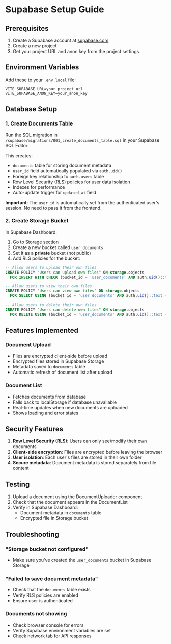 # Supabase Setup Guide

## Prerequisites
1. Create a Supabase account at [supabase.com](https://supabase.com)
2. Create a new project
3. Get your project URL and anon key from the project settings

## Environment Variables
Add these to your `.env.local` file:
```
VITE_SUPABASE_URL=your_project_url
VITE_SUPABASE_ANON_KEY=your_anon_key
```

## Database Setup

### 1. Create Documents Table
Run the SQL migration in `/supabase/migrations/001_create_documents_table.sql` in your Supabase SQL Editor:

This creates:
- `documents` table for storing document metadata
- `user_id` field automatically populated via `auth.uid()` 
- Foreign key relationship to `auth.users` table
- Row Level Security (RLS) policies for user data isolation
- Indexes for performance
- Auto-update trigger for `updated_at` field

**Important**: The `user_id` is automatically set from the authenticated user's session. No need to pass it from the frontend.

### 2. Create Storage Bucket
In Supabase Dashboard:
1. Go to Storage section
2. Create a new bucket called `user_documents`
3. Set it as a **private** bucket (not public)
4. Add RLS policies for the bucket:

```sql
-- Allow users to upload their own files
CREATE POLICY "Users can upload own files" ON storage.objects
  FOR INSERT WITH CHECK (bucket_id = 'user_documents' AND auth.uid()::text = (storage.foldername(name))[1]);

-- Allow users to view their own files
CREATE POLICY "Users can view own files" ON storage.objects
  FOR SELECT USING (bucket_id = 'user_documents' AND auth.uid()::text = (storage.foldername(name))[1]);

-- Allow users to delete their own files
CREATE POLICY "Users can delete own files" ON storage.objects
  FOR DELETE USING (bucket_id = 'user_documents' AND auth.uid()::text = (storage.foldername(name))[1]);
```

## Features Implemented

### Document Upload
- Files are encrypted client-side before upload
- Encrypted files stored in Supabase Storage
- Metadata saved to `documents` table
- Automatic refresh of document list after upload

### Document List
- Fetches documents from database
- Falls back to localStorage if database unavailable
- Real-time updates when new documents are uploaded
- Shows loading and error states

## Security Features

1. **Row Level Security (RLS)**: Users can only see/modify their own documents
2. **Client-side encryption**: Files are encrypted before leaving the browser
3. **User isolation**: Each user's files are stored in their own folder
4. **Secure metadata**: Document metadata is stored separately from file content

## Testing

1. Upload a document using the DocumentUploader component
2. Check that the document appears in the DocumentList
3. Verify in Supabase Dashboard:
   - Document metadata in `documents` table
   - Encrypted file in Storage bucket

## Troubleshooting

### "Storage bucket not configured"
- Make sure you've created the `user_documents` bucket in Supabase Storage

### "Failed to save document metadata"
- Check that the `documents` table exists
- Verify RLS policies are enabled
- Ensure user is authenticated

### Documents not showing
- Check browser console for errors
- Verify Supabase environment variables are set
- Check network tab for API responses
